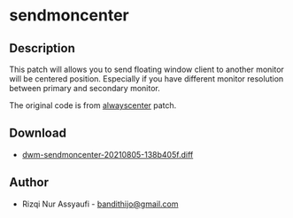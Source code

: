 sendmoncenter
============

Description
-----------
This patch will allows you to send floating window client to another monitor
will be centered position. Especially if you have different monitor resolution
between primary and secondary monitor.

The original code is from [alwayscenter](../alwayscenter/) patch.

Download
--------
* [dwm-sendmoncenter-20210805-138b405f.diff](dwm-sendmoncenter-20210805-138b405f.diff)

Author
------
* Rizqi Nur Assyaufi - <bandithijo@gmail.com>

